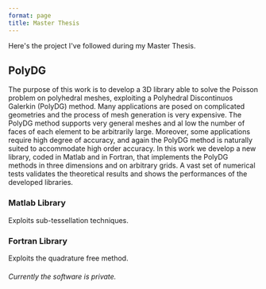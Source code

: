 ```yaml
---
format: page
title: Master Thesis
---
```



Here's the project I've followed during my Master Thesis.

## PolyDG

The purpose of this work is to develop a 3D library able to solve the
Poisson problem on polyhedral meshes, exploiting a Polyhedral Discontinuos Galerkin (PolyDG) method.
Many applications are posed
on complicated geometries and the process of mesh generation is very
expensive. The PolyDG method supports very general meshes and al
low the number of faces of each element to be arbitrarily large. Moreover,
some applications require high degree of accuracy, and again the
PolyDG method is naturally suited to accommodate high order accuracy.
In this work we develop a new library, coded in Matlab and in
Fortran, that implements the PolyDG methods in three dimensions and
on arbitrary grids. A vast set of numerical tests validates the theoretical 
results and shows the performances of the developed libraries.


### Matlab Library

Exploits sub-tessellation techniques.

### Fortran Library

Exploits the quadrature free method.

###### Currently the software is private.
